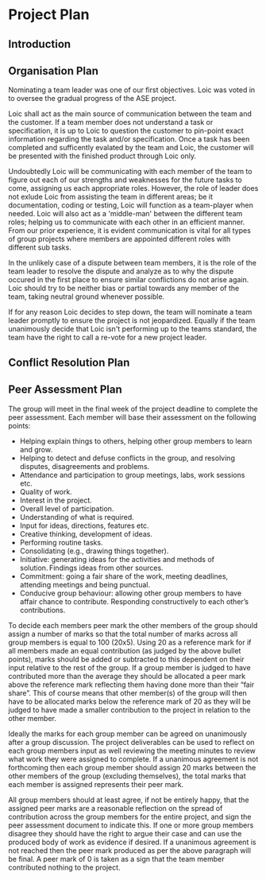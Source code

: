 # Project Plan

## Introduction

## Organisation Plan

Nominating a team leader was one of our first objectives. Loic was voted in to oversee the gradual progress of the ASE project. 

Loic shall act as the main source of communication between the team and the customer. If a team member does not understand a task or specification, it is up to Loic to question the customer to pin-point exact information regarding the task and/or specification. Once a task has been completed and sufficently evalated by the team and Loic, the customer will be presented with the finished product through Loic only.

Undoubtedly Loic will be communicating with each member of the team to figure out each of our strengths and weaknesses for the future tasks to come, assigning us each appropriate roles. However, the role of leader does not exlude Loic from assisting the team in different areas; be it documentation, coding or testing, Loic will function as a team-player when needed. Loic will also act as a 'middle-man' between the different team roles; helping us to communicate with each other in an efficient manner. From our prior experience, it is evident communication is vital for all types of group projects where members are appointed different roles with different sub tasks.

In the unlikely case of a dispute between team members, it is the role of the team leader to resolve the dispute and analyze as to why the dispute occured in the first place to ensure similar conflictions do not arise again. Loic should try to be neither bias or partial towards any member of the team, taking neutral ground whenever possible.

If for any reason Loic decides to step down, the team will nominate a team leader promptly to ensure the project is not jeopardized. Equally if the team unanimously decide that Loic isn't performing up to the teams standard, the team have the right to call a re-vote for a new project leader.

## Conflict Resolution Plan

## Peer Assessment Plan
The group will meet in the final week of the project deadline to complete the peer assessment. Each member will base their assessment on the following points:
-	Helping explain things to others, helping other group members to learn and grow.
-	Helping to detect and defuse conflicts in the group, and resolving disputes, disagreements and problems.
-	Attendance and participation to group meetings, labs, work sessions etc.
-	Quality of work.
-	Interest in the project.
-	Overall level of participation.
-	Understanding of what is required.
-	Input for ideas, directions, features etc.
-	Creative thinking, development of ideas.
-	Performing routine tasks.
-	Consolidating (e.g., drawing things together).
-	Initiative: generating ideas for the activities and methods of solution. Findings ideas from other sources.
-	Commitment: going a fair share of the work, meeting deadlines, attending meetings and being punctual.
-	Conducive group behaviour: allowing other group members to have affair chance to contribute. Responding constructively to each other’s contributions.

To decide each members peer mark the other members of the group should assign a number of marks so that the total number of marks across all group members is equal to 100 (20x5). Using 20 as a reference mark for if all members made an equal contribution (as judged by the above bullet points), marks should be added or subtracted to this dependent on their input relative to the rest of the group. If a group member is judged to have contributed more than the average they should be allocated a peer mark above the reference mark reflecting them having done more than their “fair share”. This of course means that other member(s) of the group will then have to be allocated marks below the reference mark of 20 as they will be judged to have made a smaller contribution to the project in relation to the other member.

Ideally the marks for each group member can be agreed on unanimously after a group discussion. The project deliverables can be used to reflect on each group members input as well reviewing the meeting minutes to review what work they were assigned to complete. If a unanimous agreement is not forthcoming then each group member should assign 20 marks between the other members of the group (excluding themselves), the total marks that each member is assigned represents their peer mark.

All group members should at least agree, if not be entirely happy, that the assigned peer marks are a reasonable reflection on the spread of contribution across the group members for the entire project, and sign the peer assessment document to indicate this. If one or more group members disagree they should have the right to argue their case and can use the produced body of work as evidence if desired. If a unanimous agreement is not reached then the peer mark produced as per the above paragraph will be final. A peer mark of 0 is taken as a sign that the team member contributed nothing to the project.
